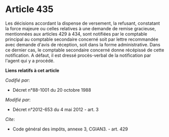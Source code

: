 # Article 435

Les décisions accordant la dispense de versement, la refusant, constatant la force majeure ou celles relatives à une demande
de remise gracieuse, mentionnées aux articles 429 à 434, sont notifiées par le comptable principal au comptable secondaire
concerné soit par lettre recommandée avec demande d'avis de réception, soit dans la forme administrative. Dans ce dernier
cas, le comptable secondaire concerné donne récépissé de cette notification. A défaut, il est dressé procès-verbal de la
notification par l'agent qui y a procédé.

**Liens relatifs à cet article**

_Codifié par_:

  - Décret n°88-1001 du 20 octobre 1988

_Modifié par_:

  - Décret n°2012-653 du 4 mai 2012 - art. 3

_Cite_:

  - Code général des impôts, annexe 3, CGIAN3. - art. 429
